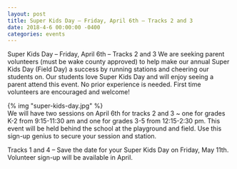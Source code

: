 ```yaml
---
layout: post
title: Super Kids Day – Friday, April 6th – Tracks 2 and 3
date: 2018-4-6 00:00:00 -0400
categories: events
---
```

Super Kids Day – Friday, April 6th – Tracks 2 and 3
We are seeking parent volunteers (must be wake county approved) to help make our annual Super Kids Day (Field Day) a success by running stations and cheering our students on. Our students love Super Kids Day and will enjoy seeing a parent attend this event. No prior experience is needed. First time volunteers are encouraged and welcome! 

<div class="pull-right">
    {% img "super-kids-day.jpg" %}
</div>
We will have two sessions on April 6th for tracks 2 and 3 ~ one for grades K-2 from 9:15-11:30 am and one for grades 3-5 from 12:15-2:30 pm.  This event will be held behind the school at the playground and field. Use this sign-up genius to secure your session and station.   

Tracks 1 and 4 – Save the date for your Super Kids Day on Friday, May 11th. Volunteer sign-up will be available in April. 

